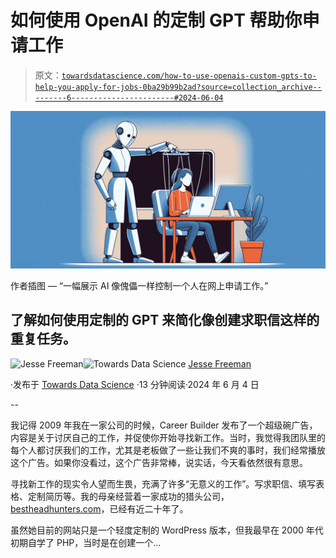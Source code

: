 # 如何使用 OpenAI 的定制 GPT 帮助你申请工作

> 原文：[`towardsdatascience.com/how-to-use-openais-custom-gpts-to-help-you-apply-for-jobs-0ba29b99b2ad?source=collection_archive---------6-----------------------#2024-06-04`](https://towardsdatascience.com/how-to-use-openais-custom-gpts-to-help-you-apply-for-jobs-0ba29b99b2ad?source=collection_archive---------6-----------------------#2024-06-04)

![](img/ef1fcd70f98625a0b33c770d4724e04f.png)

作者插图 — “一幅展示 AI 像傀儡一样控制一个人在网上申请工作。”

## 了解如何使用定制的 GPT 来简化像创建求职信这样的重复任务。

[](https://jessefreeman.com/?source=post_page---byline--0ba29b99b2ad--------------------------------)![Jesse Freeman](https://jessefreeman.com/?source=post_page---byline--0ba29b99b2ad--------------------------------)[](https://towardsdatascience.com/?source=post_page---byline--0ba29b99b2ad--------------------------------)![Towards Data Science](https://towardsdatascience.com/?source=post_page---byline--0ba29b99b2ad--------------------------------) [Jesse Freeman](https://jessefreeman.com/?source=post_page---byline--0ba29b99b2ad--------------------------------)

·发布于 [Towards Data Science](https://towardsdatascience.com/?source=post_page---byline--0ba29b99b2ad--------------------------------) ·13 分钟阅读·2024 年 6 月 4 日

--

我记得 2009 年我在一家公司的时候，Career Builder 发布了一个超级碗广告，内容是关于讨厌自己的工作，并促使你开始寻找新工作。当时，我觉得我团队里的每个人都讨厌我们的工作，尤其是老板做了一些让我们不爽的事时，我们经常播放这个广告。如果你没看过，这个广告非常棒，说实话，今天看依然很有意思。

寻找新工作的现实令人望而生畏，充满了许多“无意义的工作”。写求职信、填写表格、定制简历等。我的母亲经营着一家成功的猎头公司，[bestheadhunters.com](https://bestheadhunters.com)，已经有近二十年了。

虽然她目前的网站只是一个轻度定制的 WordPress 版本，但我最早在 2000 年代初期自学了 PHP，当时是在创建一个…
